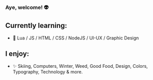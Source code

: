 ### Aye, welcome! 👽

## Currently learning:

- 🔔 Lua / JS / HTML / CSS / NodeJS / UI-UX / Graphic Design
  <br>

## I enjoy:

- ✨ Skiing, Computers, Winter, Weed, Good Food, Design, Colors, Typography, Technology & more.
